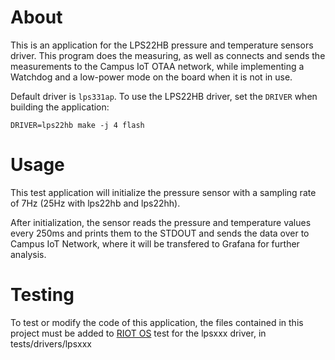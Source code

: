 # About

This is an application for the LPS22HB pressure and temperature sensors
driver. This program does the measuring, as well as connects and sends the 
measurements to the Campus IoT OTAA network, while implementing a Watchdog 
and a low-power mode on the board when it is not in use.

Default driver is `lps331ap`. To use the LPS22HB driver, set the `DRIVER` when
building the application:

    DRIVER=lps22hb make -j 4 flash

# Usage

This test application will initialize the pressure sensor with a sampling rate
of 7Hz (25Hz with lps22hb and lps22hh).

After initialization, the sensor reads the pressure and temperature values
every 250ms and prints them to the STDOUT and sends the data over to Campus IoT
Network, where it will be transfered to Grafana for further analysis.

# Testing

To test or modify the code of this application, the files contained in this project 
must be added to [RIOT OS](https://github.com/RIOT-OS/RIOT/tree/master/tests/drivers/lpsxxx) test for the lpsxxx driver, in tests/drivers/lpsxxx
